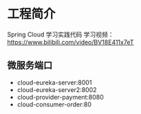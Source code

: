 # 工程简介
Spring Cloud 学习实践代码
学习视频： https://www.bilibili.com/video/BV18E411x7eT

## 微服务端口
- cloud-eureka-server:8001
- cloud-eureka-server2:8002
- cloud-provider-payment:8080
- cloud-consumer-order:80
